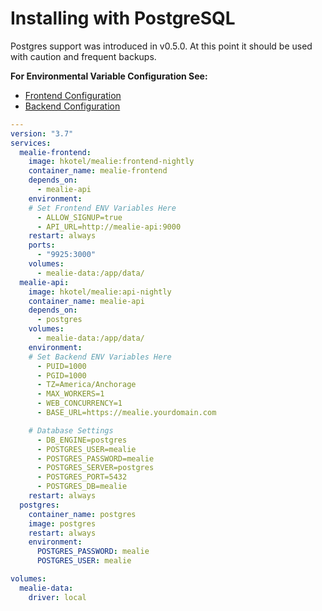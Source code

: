 # Installing with PostgreSQL

Postgres support was introduced in v0.5.0. At this point it should be used with caution and frequent backups.

**For Environmental Variable Configuration See:**

- [Frontend Configuration](/mealie/documentation/getting-started/installation/frontend-config/)
- [Backend Configuration](/mealie/documentation/getting-started/installation/backend-config/)

```yaml
---
version: "3.7"
services:
  mealie-frontend:
    image: hkotel/mealie:frontend-nightly
    container_name: mealie-frontend
    depends_on:
      - mealie-api
    environment:
    # Set Frontend ENV Variables Here
      - ALLOW_SIGNUP=true
      - API_URL=http://mealie-api:9000
    restart: always
    ports:
      - "9925:3000"
    volumes:
      - mealie-data:/app/data/      
  mealie-api:
    image: hkotel/mealie:api-nightly
    container_name: mealie-api
    depends_on:
      - postgres
    volumes:
      - mealie-data:/app/data/
    environment:
    # Set Backend ENV Variables Here
      - PUID=1000
      - PGID=1000
      - TZ=America/Anchorage
      - MAX_WORKERS=1
      - WEB_CONCURRENCY=1
      - BASE_URL=https://mealie.yourdomain.com

    # Database Settings
      - DB_ENGINE=postgres
      - POSTGRES_USER=mealie
      - POSTGRES_PASSWORD=mealie
      - POSTGRES_SERVER=postgres
      - POSTGRES_PORT=5432
      - POSTGRES_DB=mealie
    restart: always
  postgres:
    container_name: postgres
    image: postgres
    restart: always
    environment:
      POSTGRES_PASSWORD: mealie
      POSTGRES_USER: mealie

volumes:
  mealie-data:
    driver: local
```

